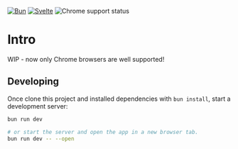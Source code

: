 [![Bun](https://img.shields.io/badge/bun-1.0.33-black.svg?logo=Bun)](https://bun.sh)
[![Svelte](https://img.shields.io/badge/svelte-4.0.5-FF3E00.svg?logo=svelte)](https://svelte.dev/)
![Chrome support status](https://img.shields.io/badge/tested_on-121+-4285F4.svg?logo=googlechrome)

# Intro
WIP - now only Chrome browsers are well supported!

## Developing

Once clone this project and installed dependencies with `bun install`, start a development server:

```bash
bun run dev

# or start the server and open the app in a new browser tab.
bun run dev -- --open
```
